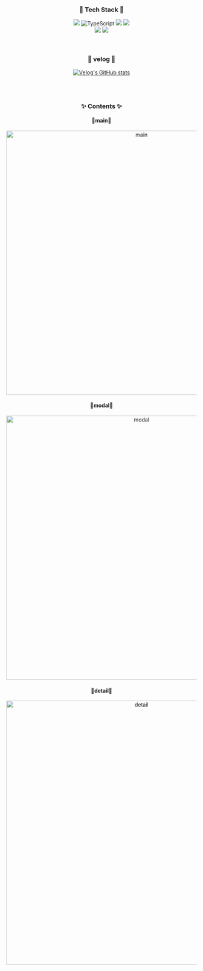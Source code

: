 <div align=center>
	<h3>🔧 Tech Stack 🔧</h3>
</div>
<div align="center">
  <div align="center">
  <span style="display: inline-block;">
    <img src="https://img.shields.io/badge/React-61DAFB?style=for-the-badge&logo=react&logoColor=black">
  </span>
  <span style="display: inline-block;">
    <img src="https://img.shields.io/badge/TypeScript-007ACC?style=for-the-badge&logo=typescript&logoColor=white" alt="TypeScript">
  </span>
  <span style="display: inline-block;">
    <img src="https://img.shields.io/badge/zustand-2C3E50?style=for-the-badge&logo=javascript&logoColor=white">
  </span>
   <span style="display: inline-block;">
    <img src="https://img.shields.io/badge/tailwindcss-06B6D4?style=for-the-badge&logo=tailwindcss&logoColor=white">
  </span>
    <br>
  <span style="display: inline-block;">
    <img src="https://img.shields.io/badge/notion-000000?style=for-the-badge&logo=notion&logoColor=white">
  </span>
  <span style="display: inline-block;">
    <img src="https://img.shields.io/badge/github-181717?style=for-the-badge&logo=github&logoColor=white">
  </span>
</div>
<br><br>
<div align=center>
	<h3>📗 velog 📗</h3>
</div>
<div align="center">
	
[![Velog's GitHub stats](https://velog-readme-stats.vercel.app/api?name=jhey77&slug=YouTube-만들기-근데-TMDB를-곁들인무한-스크롤-useInfiniteQuery-IntersectionObserver-typescript)](https://velog.io/@jhey77/YouTube-%EB%A7%8C%EB%93%A4%EA%B8%B0-%EA%B7%BC%EB%8D%B0-TMDB%EB%A5%BC-%EA%B3%81%EB%93%A4%EC%9D%B8-%EB%AC%B4%ED%95%9C-%EC%8A%A4%ED%81%AC%EB%A1%A4-useInfiniteQuery-IntersectionObserver-typescript)

</div>
<br><br>
<div align=center>
	<h3>✨ Contents ✨</h3>
</div>
<div align="center">
	<h4> 🔸main🔸 </h4>
  
  <img src="https://github.com/user-attachments/assets/7efbd839-a8fc-4bdb-bdff-fef2de3d71d0" alt="main" style="width: 700px; height: auto;">

  <br>
  <h4> 🔸modal🔸 </h4>
  
  <img src="https://github.com/user-attachments/assets/5c0f17dd-227d-4ef0-97f9-849228599b70" alt="modal" style="width: 700px; height: auto;">

  <br>
  <h4> 🔸detail🔸 </h4>
  
  <img src="https://github.com/user-attachments/assets/ff622144-e104-4b63-bd9c-980e46efd8f9" alt="detail" style="width: 700px; height: auto;">
</div>
